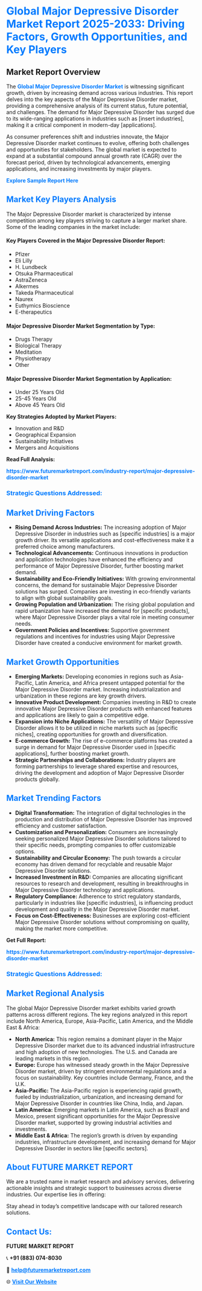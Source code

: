 <h1 style="color: #007BFF;">Global Major Depressive Disorder Market Report 2025-2033: Driving Factors, Growth Opportunities, and Key Players</h1>

<section id="overview">
<h2>Market Report Overview</h2>
<p>The <a href="https://www.futuremarketreport.com/industry-report/major-depressive-disorder-market" style="color: #007BFF; text-decoration: none;"><strong>Global Major Depressive Disorder Market</strong></a> is witnessing significant growth, driven by increasing demand across various industries. This report delves into the key aspects of the Major Depressive Disorder market, providing a comprehensive analysis of its current status, future potential, and challenges. The demand for Major Depressive Disorder has surged due to its wide-ranging applications in industries such as [insert industries], making it a critical component in modern-day [applications].</p>
<p>As consumer preferences shift and industries innovate, the Major Depressive Disorder market continues to evolve, offering both challenges and opportunities for stakeholders. The global market is expected to expand at a substantial compound annual growth rate (CAGR) over the forecast period, driven by technological advancements, emerging applications, and increasing investments by major players.</p>
</section>

<section id="overview">
<p><a href="https://www.futuremarketreport.com/request-sample/reportId=101162" style="color: #007BFF; text-decoration: none;"><strong>Explore Sample Report Here</strong></a></p>
</section>

<section id="key-players">
<h2 style="color: #007BFF;">Market Key Players Analysis</h2>
<p>The Major Depressive Disorder market is characterized by intense competition among key players striving to capture a larger market share. Some of the leading companies in the market include:</p>
<h4>Key Players Covered in the Major Depressive Disorder Report:</h4>
<ul><li>Pfizer</li><li>Eli Lilly</li><li>H. Lundbeck</li><li>Otsuka Pharmaceutical</li><li>AstraZeneca</li><li>Alkermes</li><li>Takeda Pharmaceutical</li><li>Naurex</li><li>Euthymics Bioscience</li><li>E-therapeutics</li></ul>
<h4>Major Depressive Disorder Market Segmentation by Type:</h4>
<ul><li>Drugs Therapy</li><li>Biological Therapy</li><li>Meditation</li><li>Physiotherapy</li><li>Other</li></ul>

<h4>Major Depressive Disorder Market Segmentation by Application:</h4>
<ul><li>Under 25 Years Old</li><li>25-45 Years Old</li><li>Above 45 Years Old</li></ul>
<p><strong>Key Strategies Adopted by Market Players:</strong></p>
<ul>
<li>Innovation and R&D</li>
<li>Geographical Expansion</li>
<li>Sustainability Initiatives</li>
<li>Mergers and Acquisitions</li>
</ul>
</section>

<section>
<p><strong>Read Full Analysis: </strong></p><a href="https://www.futuremarketreport.com/industry-report/major-depressive-disorder-market" style="color: #007BFF; text-decoration: none;"><strong>https://www.futuremarketreport.com/industry-report/major-depressive-disorder-market</strong></a>
<h3 style="color: #007BFF;">Strategic Questions Addressed:</h3>
</section>

<section id="driving-factors">
<h2 style="color: #007BFF;">Market Driving Factors</h2>
<ul>
<li><strong>Rising Demand Across Industries:</strong> The increasing adoption of Major Depressive Disorder in industries such as [specific industries] is a major growth driver. Its versatile applications and cost-effectiveness make it a preferred choice among manufacturers.</li>
<li><strong>Technological Advancements:</strong> Continuous innovations in production and application technologies have enhanced the efficiency and performance of Major Depressive Disorder, further boosting market demand.</li>
<li><strong>Sustainability and Eco-Friendly Initiatives:</strong> With growing environmental concerns, the demand for sustainable Major Depressive Disorder solutions has surged. Companies are investing in eco-friendly variants to align with global sustainability goals.</li>
<li><strong>Growing Population and Urbanization:</strong> The rising global population and rapid urbanization have increased the demand for [specific products], where Major Depressive Disorder plays a vital role in meeting consumer needs.</li>
<li><strong>Government Policies and Incentives:</strong> Supportive government regulations and incentives for industries using Major Depressive Disorder have created a conducive environment for market growth.</li>
</ul>
</section>

<section id="growth-opportunities">
<h2 style="color: #007BFF;">Market Growth Opportunities</h2>
<ul>
<li><strong>Emerging Markets:</strong> Developing economies in regions such as Asia-Pacific, Latin America, and Africa present untapped potential for the Major Depressive Disorder market. Increasing industrialization and urbanization in these regions are key growth drivers.</li>
<li><strong>Innovative Product Development:</strong> Companies investing in R&D to create innovative Major Depressive Disorder products with enhanced features and applications are likely to gain a competitive edge.</li>
<li><strong>Expansion into Niche Applications:</strong> The versatility of Major Depressive Disorder allows it to be utilized in niche markets such as [specific niches], creating opportunities for growth and diversification.</li>
<li><strong>E-commerce Growth:</strong> The rise of e-commerce platforms has created a surge in demand for Major Depressive Disorder used in [specific applications], further boosting market growth.</li>
<li><strong>Strategic Partnerships and Collaborations:</strong> Industry players are forming partnerships to leverage shared expertise and resources, driving the development and adoption of Major Depressive Disorder products globally.</li>
</ul>
</section>

<section id="trending-factors">
<h2 style="color: #007BFF;">Market Trending Factors</h2>
<ul>
<li><strong>Digital Transformation:</strong> The integration of digital technologies in the production and distribution of Major Depressive Disorder has improved efficiency and customer satisfaction.</li>
<li><strong>Customization and Personalization:</strong> Consumers are increasingly seeking personalized Major Depressive Disorder solutions tailored to their specific needs, prompting companies to offer customizable options.</li>
<li><strong>Sustainability and Circular Economy:</strong> The push towards a circular economy has driven demand for recyclable and reusable Major Depressive Disorder solutions.</li>
<li><strong>Increased Investment in R&D:</strong> Companies are allocating significant resources to research and development, resulting in breakthroughs in Major Depressive Disorder technology and applications.</li>
<li><strong>Regulatory Compliance:</strong> Adherence to strict regulatory standards, particularly in industries like [specific industries], is influencing product development and quality in the Major Depressive Disorder market.</li>
<li><strong>Focus on Cost-Effectiveness:</strong> Businesses are exploring cost-efficient Major Depressive Disorder solutions without compromising on quality, making the market more competitive.</li>
</ul>
</section>

<section>
<p><strong>Get Full Report: </strong></p><a href="https://www.futuremarketreport.com/industry-report/major-depressive-disorder-market" style="color: #007BFF; text-decoration: none;"><strong>https://www.futuremarketreport.com/industry-report/major-depressive-disorder-market</strong></a>
<h3 style="color: #007BFF;">Strategic Questions Addressed:</h3>
</section>


<section id="regional-analysis">
<h2 style="color: #007BFF;">Market Regional Analysis</h2>
<p>The global Major Depressive Disorder market exhibits varied growth patterns across different regions. The key regions analyzed in this report include North America, Europe, Asia-Pacific, Latin America, and the Middle East & Africa:</p>
<ul>
<li><strong>North America:</strong> This region remains a dominant player in the Major Depressive Disorder market due to its advanced industrial infrastructure and high adoption of new technologies. The U.S. and Canada are leading markets in this region.</li>
<li><strong>Europe:</strong> Europe has witnessed steady growth in the Major Depressive Disorder market, driven by stringent environmental regulations and a focus on sustainability. Key countries include Germany, France, and the U.K.</li>
<li><strong>Asia-Pacific:</strong> The Asia-Pacific region is experiencing rapid growth, fueled by industrialization, urbanization, and increasing demand for Major Depressive Disorder in countries like China, India, and Japan.</li>
<li><strong>Latin America:</strong> Emerging markets in Latin America, such as Brazil and Mexico, present significant opportunities for the Major Depressive Disorder market, supported by growing industrial activities and investments.</li>
<li><strong>Middle East & Africa:</strong> The region’s growth is driven by expanding industries, infrastructure development, and increasing demand for Major Depressive Disorder in sectors like [specific sectors].</li>
</ul>
</section>

<footer>
<h2 style="color: #007BFF;">About FUTURE MARKET REPORT</h2>
<p>We are a trusted name in market research and advisory services, delivering actionable insights and strategic support to businesses across diverse industries. Our expertise lies in offering:</p>

<p>Stay ahead in today’s competitive landscape with our tailored research solutions.</p>

<h2 style="color: #007BFF;">Contact Us:</h2>
<p><strong>FUTURE MARKET REPORT</strong></p>
<p>📞 <strong>+91 (883) 074-8030</strong></p>
<p>📧 <strong><a href="mailto:help@futuremarketreport.com" style="color: #007BFF;">help@futuremarketreport.com</a></strong></p>
<p>🌐 <strong><a href="https://www.futuremarketreport.com/" style="color: #007BFF;">Visit Our Website</a></strong></p>
</footer>
